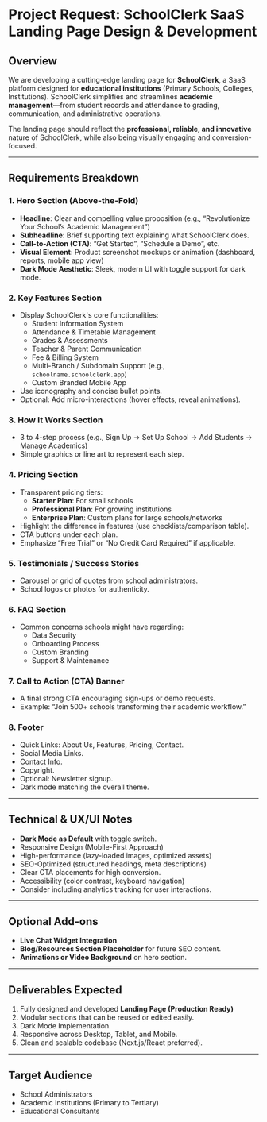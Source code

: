 # Project Request: SchoolClerk SaaS Landing Page Design & Development

## Overview
We are developing a cutting-edge landing page for **SchoolClerk**, a SaaS platform designed for **educational institutions** (Primary Schools, Colleges, Institutions). SchoolClerk simplifies and streamlines **academic management**—from student records and attendance to grading, communication, and administrative operations.

The landing page should reflect the **professional, reliable, and innovative** nature of SchoolClerk, while also being visually engaging and conversion-focused.

---

## Requirements Breakdown

### 1. Hero Section (Above-the-Fold)
- **Headline**: Clear and compelling value proposition (e.g., “Revolutionize Your School’s Academic Management”)
- **Subheadline**: Brief supporting text explaining what SchoolClerk does.
- **Call-to-Action (CTA)**: “Get Started”, “Schedule a Demo”, etc.
- **Visual Element**: Product screenshot mockups or animation (dashboard, reports, mobile app view)
- **Dark Mode Aesthetic**: Sleek, modern UI with toggle support for dark mode.

### 2. Key Features Section
- Display SchoolClerk's core functionalities:
  - Student Information System
  - Attendance & Timetable Management
  - Grades & Assessments
  - Teacher & Parent Communication
  - Fee & Billing System
  - Multi-Branch / Subdomain Support (e.g., `schoolname.schoolclerk.app`)
  - Custom Branded Mobile App
- Use iconography and concise bullet points.
- Optional: Add micro-interactions (hover effects, reveal animations).

### 3. How It Works Section
- 3 to 4-step process (e.g., Sign Up → Set Up School → Add Students → Manage Academics)
- Simple graphics or line art to represent each step.

### 4. Pricing Section
- Transparent pricing tiers:
  - **Starter Plan**: For small schools
  - **Professional Plan**: For growing institutions
  - **Enterprise Plan**: Custom plans for large schools/networks
- Highlight the difference in features (use checklists/comparison table).
- CTA buttons under each plan.
- Emphasize “Free Trial” or “No Credit Card Required” if applicable.

### 5. Testimonials / Success Stories
- Carousel or grid of quotes from school administrators.
- School logos or photos for authenticity.

### 6. FAQ Section
- Common concerns schools might have regarding:
  - Data Security
  - Onboarding Process
  - Custom Branding
  - Support & Maintenance

### 7. Call to Action (CTA) Banner
- A final strong CTA encouraging sign-ups or demo requests.
- Example: “Join 500+ schools transforming their academic workflow.”

### 8. Footer
- Quick Links: About Us, Features, Pricing, Contact.
- Social Media Links.
- Contact Info.
- Copyright.
- Optional: Newsletter signup.
- Dark mode matching the overall theme.

---

## Technical & UX/UI Notes
- **Dark Mode as Default** with toggle switch.
- Responsive Design (Mobile-First Approach)
- High-performance (lazy-loaded images, optimized assets)
- SEO-Optimized (structured headings, meta descriptions)
- Clear CTA placements for high conversion.
- Accessibility (color contrast, keyboard navigation)
- Consider including analytics tracking for user interactions.

---

## Optional Add-ons
- **Live Chat Widget Integration**
- **Blog/Resources Section Placeholder** for future SEO content.
- **Animations or Video Background** on hero section.

---

## Deliverables Expected
1. Fully designed and developed **Landing Page (Production Ready)**
2. Modular sections that can be reused or edited easily.
3. Dark Mode Implementation.
4. Responsive across Desktop, Tablet, and Mobile.
5. Clean and scalable codebase (Next.js/React preferred).

---

## Target Audience
- School Administrators
- Academic Institutions (Primary to Tertiary)
- Educational Consultants
